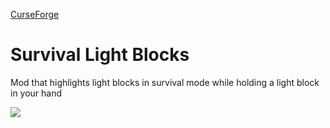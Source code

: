 [CurseForge](https://www.curseforge.com/minecraft/mc-mods/survival-light-blocks)

# Survival Light Blocks

Mod that highlights light blocks in survival mode while holding a light block in your hand

![](https://i.imgur.com/7jOF6ZT.png)
